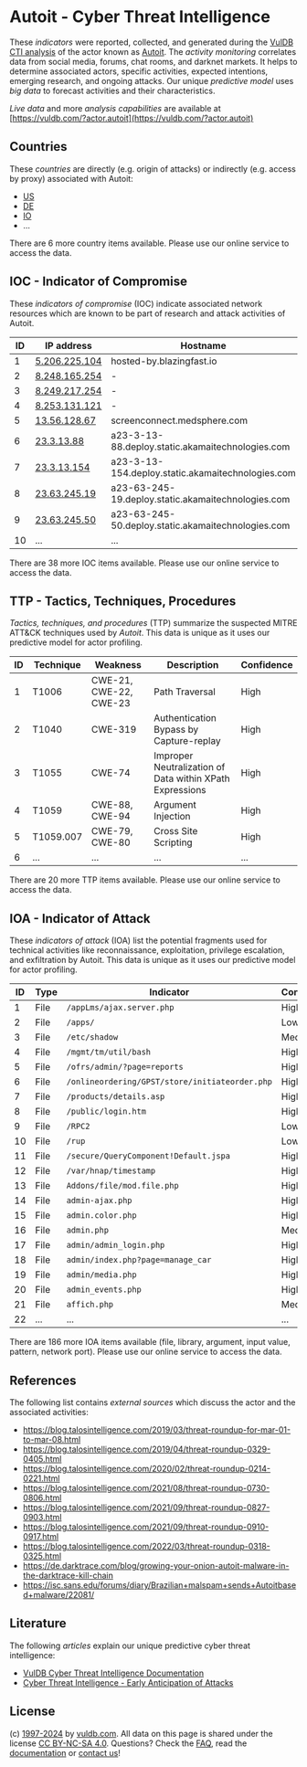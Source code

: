 # Autoit - Cyber Threat Intelligence

These _indicators_ were reported, collected, and generated during the [VulDB CTI analysis](https://vuldb.com/?kb.cti) of the actor known as [Autoit](https://vuldb.com/?actor.autoit). The _activity monitoring_ correlates data from social media, forums, chat rooms, and darknet markets. It helps to determine associated actors, specific activities, expected intentions, emerging research, and ongoing attacks. Our unique _predictive model_ uses _big data_ to forecast activities and their characteristics.

_Live data_ and more _analysis capabilities_ are available at [https://vuldb.com/?actor.autoit](https://vuldb.com/?actor.autoit)

## Countries

These _countries_ are directly (e.g. origin of attacks) or indirectly (e.g. access by proxy) associated with Autoit:

* [US](https://vuldb.com/?country.us)
* [DE](https://vuldb.com/?country.de)
* [IO](https://vuldb.com/?country.io)
* ...

There are 6 more country items available. Please use our online service to access the data.

## IOC - Indicator of Compromise

These _indicators of compromise_ (IOC) indicate associated network resources which are known to be part of research and attack activities of Autoit.

ID | IP address | Hostname | Campaign | Confidence
-- | ---------- | -------- | -------- | ----------
1 | [5.206.225.104](https://vuldb.com/?ip.5.206.225.104) | hosted-by.blazingfast.io | - | High
2 | [8.248.165.254](https://vuldb.com/?ip.8.248.165.254) | - | - | High
3 | [8.249.217.254](https://vuldb.com/?ip.8.249.217.254) | - | - | High
4 | [8.253.131.121](https://vuldb.com/?ip.8.253.131.121) | - | - | High
5 | [13.56.128.67](https://vuldb.com/?ip.13.56.128.67) | screenconnect.medsphere.com | - | High
6 | [23.3.13.88](https://vuldb.com/?ip.23.3.13.88) | a23-3-13-88.deploy.static.akamaitechnologies.com | - | High
7 | [23.3.13.154](https://vuldb.com/?ip.23.3.13.154) | a23-3-13-154.deploy.static.akamaitechnologies.com | - | High
8 | [23.63.245.19](https://vuldb.com/?ip.23.63.245.19) | a23-63-245-19.deploy.static.akamaitechnologies.com | - | High
9 | [23.63.245.50](https://vuldb.com/?ip.23.63.245.50) | a23-63-245-50.deploy.static.akamaitechnologies.com | - | High
10 | ... | ... | ... | ...

There are 38 more IOC items available. Please use our online service to access the data.

## TTP - Tactics, Techniques, Procedures

_Tactics, techniques, and procedures_ (TTP) summarize the suspected MITRE ATT&CK techniques used by _Autoit_. This data is unique as it uses our predictive model for actor profiling.

ID | Technique | Weakness | Description | Confidence
-- | --------- | -------- | ----------- | ----------
1 | T1006 | CWE-21, CWE-22, CWE-23 | Path Traversal | High
2 | T1040 | CWE-319 | Authentication Bypass by Capture-replay | High
3 | T1055 | CWE-74 | Improper Neutralization of Data within XPath Expressions | High
4 | T1059 | CWE-88, CWE-94 | Argument Injection | High
5 | T1059.007 | CWE-79, CWE-80 | Cross Site Scripting | High
6 | ... | ... | ... | ...

There are 20 more TTP items available. Please use our online service to access the data.

## IOA - Indicator of Attack

These _indicators of attack_ (IOA) list the potential fragments used for technical activities like reconnaissance, exploitation, privilege escalation, and exfiltration by Autoit. This data is unique as it uses our predictive model for actor profiling.

ID | Type | Indicator | Confidence
-- | ---- | --------- | ----------
1 | File | `/appLms/ajax.server.php` | High
2 | File | `/apps/` | Low
3 | File | `/etc/shadow` | Medium
4 | File | `/mgmt/tm/util/bash` | High
5 | File | `/ofrs/admin/?page=reports` | High
6 | File | `/onlineordering/GPST/store/initiateorder.php` | High
7 | File | `/products/details.asp` | High
8 | File | `/public/login.htm` | High
9 | File | `/RPC2` | Low
10 | File | `/rup` | Low
11 | File | `/secure/QueryComponent!Default.jspa` | High
12 | File | `/var/hnap/timestamp` | High
13 | File | `Addons/file/mod.file.php` | High
14 | File | `admin-ajax.php` | High
15 | File | `admin.color.php` | High
16 | File | `admin.php` | Medium
17 | File | `admin/admin_login.php` | High
18 | File | `admin/index.php?page=manage_car` | High
19 | File | `admin/media.php` | High
20 | File | `admin_events.php` | High
21 | File | `affich.php` | Medium
22 | ... | ... | ...

There are 186 more IOA items available (file, library, argument, input value, pattern, network port). Please use our online service to access the data.

## References

The following list contains _external sources_ which discuss the actor and the associated activities:

* https://blog.talosintelligence.com/2019/03/threat-roundup-for-mar-01-to-mar-08.html
* https://blog.talosintelligence.com/2019/04/threat-roundup-0329-0405.html
* https://blog.talosintelligence.com/2020/02/threat-roundup-0214-0221.html
* https://blog.talosintelligence.com/2021/08/threat-roundup-0730-0806.html
* https://blog.talosintelligence.com/2021/09/threat-roundup-0827-0903.html
* https://blog.talosintelligence.com/2021/09/threat-roundup-0910-0917.html
* https://blog.talosintelligence.com/2022/03/threat-roundup-0318-0325.html
* https://de.darktrace.com/blog/growing-your-onion-autoit-malware-in-the-darktrace-kill-chain
* https://isc.sans.edu/forums/diary/Brazilian+malspam+sends+Autoitbased+malware/22081/

## Literature

The following _articles_ explain our unique predictive cyber threat intelligence:

* [VulDB Cyber Threat Intelligence Documentation](https://vuldb.com/?kb.cti)
* [Cyber Threat Intelligence - Early Anticipation of Attacks](https://www.scip.ch/en/?labs.20201022)

## License

(c) [1997-2024](https://vuldb.com/?kb.changelog) by [vuldb.com](https://vuldb.com/?kb.about). All data on this page is shared under the license [CC BY-NC-SA 4.0](https://creativecommons.org/licenses/by-nc-sa/4.0/). Questions? Check the [FAQ](https://vuldb.com/?kb.faq), read the [documentation](https://vuldb.com/?kb) or [contact us](https://vuldb.com/?contact)!
